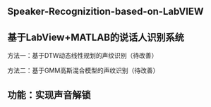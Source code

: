## Speaker-Recognizition-based-on-LabVIEW
## 基于LabView+MATLAB的说话人识别系统

方法一：基于DTW动态线性规划的声纹识别（待改善）

方法二：基于GMM高斯混合模型的声纹识别（待改善）

## 功能：实现声音解锁
